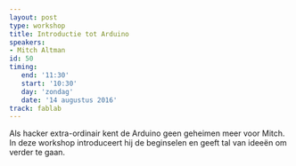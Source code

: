 ```yaml
---
layout: post
type: workshop
title: Introductie tot Arduino
speakers:
- Mitch Altman
id: 50
timing: 
   end: '11:30'
   start: '10:30'
   day: 'zondag'
   date: '14 augustus 2016'
track: fablab
---
```

Als hacker extra-ordinair kent de Arduino geen geheimen meer voor Mitch. In deze workshop introduceert hij de beginselen en geeft tal van ideeën om verder te gaan.